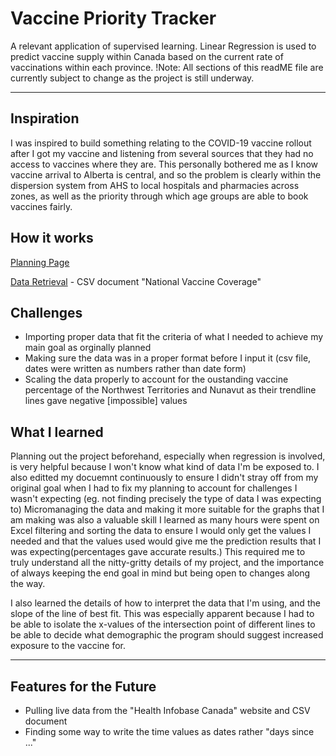 
# Vaccine Priority Tracker
A relevant application of supervised learning. Linear Regression is used to predict vaccine supply within Canada based on the current rate of vaccinations within each province. 
!Note: All sections of this readME file are currently subject to change as the project is still underway. 

<hr>

## Inspiration 
I was inspired to build something relating to the COVID-19 vaccine rollout after I got my vaccine and listening from several sources that they had no access to vaccines where they are. This personally bothered me as I know vaccine arrival to Alberta is central, and so the problem is clearly within the dispersion system from AHS to local hospitals and pharmacies across zones, as well as the priority through which age groups are able to book vaccines fairly. 

## How it works
<a href="https://github.com/Lujaina-E/Supervised-Learning-Predictions/blob/main/COVID%20Vaccine%20Rate%20Predictor%20Action%20Plan.pdf">Planning Page</a>

 <a href="https://health-infobase.canada.ca/covid-19/vaccination-coverage/">Data Retrieval</a> - CSV document "National Vaccine Coverage"

## Challenges
- Importing proper data that fit the criteria of what I needed to achieve my main goal as orginally planned
- Making sure the data was in a proper format before I input it (csv file, dates were written as numbers rather than date form)
- Scaling the data properly to account for the oustanding vaccine percentage of the Northwest Territories and Nunavut as their trendline lines gave negative [impossible] values

## What I learned
Planning out the project beforehand, especially when regression is involved, is very helpful because I won't know what kind of data I'm be exposed to. I also editted my docuemnt continuously to ensure I didn't stray off from my original goal when I had to fix my planning to account for challenges I wasn't expecting (eg. not finding precisely the type of data I was expecting to) Micromanaging the data and making it more suitable for the graphs that I am making was also a valuable skill I learned as many hours were spent on Excel filtering and sorting the data to ensure I would only get the values I needed and that the values used would give me the prediction results that I was expecting(percentages gave accurate results.) This required me to truly understand all the nitty-gritty details of my project, and the importance of always keeping the end goal in mind but being open to changes along the way. 

I also learned the details of how to interpret the data that I'm using, and the slope of the line of best fit. This was especially apparent because I had to be able to isolate the x-values of the intersection point of different lines to be able to decide what demographic the program should suggest increased exposure to the vaccine for. 

<hr>

## Features for the Future
- Pulling live data from the "Health Infobase Canada" website and CSV document
- Finding some way to write the time values as dates rather "days since ..."
